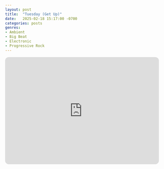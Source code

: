 ```yaml
---
layout: post
title:  "Tuesday (Get Up)"
date:   2025-02-18 15:17:00 -0700
categories: posts
genres:
- Ambient
- Big Beat
- Electronic
- Progressive Rock
---
```

<iframe style="border-radius:12px" src="https://open.spotify.com/embed/playlist/7AXmXFM67NMs8jyI1OPsyy?utm_source=generator" width="100%" height="352" frameBorder="0" allowfullscreen="" allow="autoplay; clipboard-write; encrypted-media; fullscreen; picture-in-picture" loading="lazy"></iframe>
